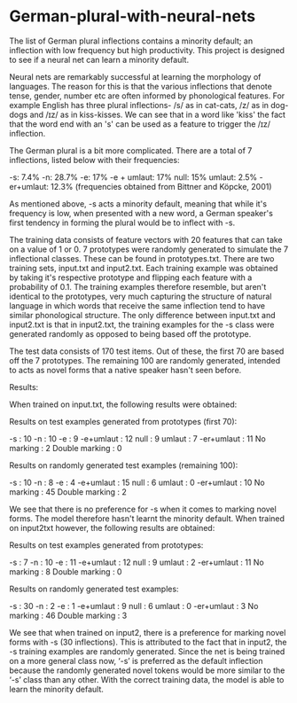 # German-plural-with-neural-nets
The list of German plural inflections contains a minority default; an inflection with low frequency but high productivity. This project is designed to see if a neural net can learn a minority default. 

Neural nets are remarkably successful at learning the morphology of languages. The reason for this is that the various inflections that denote tense, gender, number etc are often informed by phonological features. For example English has three plural inflections- /s/ as in cat-cats, /z/ as in dog-dogs and /ɪz/ as in kiss-kisses. We can see that in a word like 'kiss' the fact that the word end with an 's' can be used as a feature to trigger the /ɪz/ inflection. 

The German plural is a bit more complicated. There are a total of 7 inflections, listed below with their frequencies:

-s: 7.4%
-n: 28.7%
-e: 17%
-e + umlaut: 17%
null: 15%
umlaut: 2.5%
-er+umlaut: 12.3%
(frequencies obtained from Bittner and Köpcke, 2001)

As mentioned above, -s acts a minority default, meaning that while it's frequency is low, when presented with a new word, a German speaker's first tendency in forming the plural would be to inflect with -s. 

The training data consists of feature vectors with 20 features that can take on a value of 1 or 0. 7 prototypes were randomly generated to simulate the 7 inflectional classes. These can be found in prototypes.txt. There are two training sets, input.txt and input2.txt. Each training example was obtained by taking it's respective prototype and flipping each feature with a probability of 0.1. The training examples therefore resemble, but aren't identical to the prototypes, very much capturing the structure of natural language in which words that receive the same inflection tend to have similar phonological structure. The only difference between input.txt and input2.txt is that in input2.txt, the training examples for the -s class were generated randomly as opposed to being based off the prototype. 

The test data consists of 170 test items. Out of these, the first 70 are based off the 7 prototypes. The remaining 100 are randomly generated, intended to acts as novel forms that a native speaker hasn't seen before. 

Results:

When trained on input.txt, the following results were obtained:

Results on test examples generated from prototypes (first 70): 

-s :  10
-n :  10
-e :  9
-e+umlaut :  12
null :  9
umlaut :  7
-er+umlaut :  11
No marking :  2
Double marking :  0


Results on randomly generated test examples (remaining 100): 

-s :  10
-n :  8
-e :  4
-e+umlaut :  15
null :  6
umlaut :  0
-er+umlaut :  10
No marking :  45
Double marking :  2

We see that there is no preference for -s when it comes to marking novel forms. The model therefore hasn't learnt the minority default. When trained on input2txt however, the following results are obtained:

Results on test examples generated from prototypes: 

-s :  7
-n :  10
-e :  11
-e+umlaut :  12
null :  9
umlaut :  2
-er+umlaut :  11
No marking :  8
Double marking :  0


Results on randomly generated test examples: 

-s :  30
-n :  2
-e :  1
-e+umlaut :  9
null :  6
umlaut :  0
-er+umlaut :  3
No marking :  46
Double marking :  3

We see that when trained on input2, there is a preference for marking novel forms with -s (30 inflections). This is attributed to the fact that in input2, the -s training examples are randomly generated. Since the net is being trained on a more general
class now, ‘-s’ is preferred as the default inflection because the randomly generated novel tokens would be more similar to the ‘-s’ class than any other. With the correct training data, the model is able to learn the minority default. 
